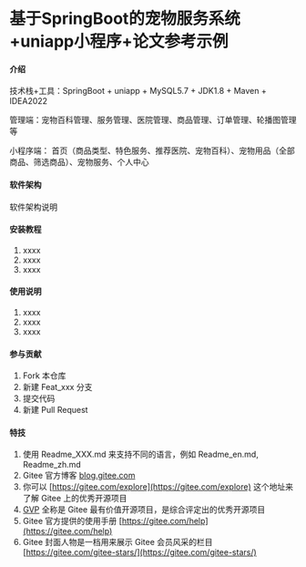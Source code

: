 # 基于SpringBoot的宠物服务系统+uniapp小程序+论文参考示例

#### 介绍
技术栈+工具：SpringBoot + uniapp + MySQL5.7 + JDK1.8 + Maven + IDEA2022

管理端：宠物百科管理、服务管理、医院管理、商品管理、订单管理、轮播图管理等

小程序端： 首页（商品类型、特色服务、推荐医院、宠物百科）、宠物用品（全部商品、筛选商品）、宠物服务、个人中心

#### 软件架构
软件架构说明


#### 安装教程

1.  xxxx
2.  xxxx
3.  xxxx

#### 使用说明

1.  xxxx
2.  xxxx
3.  xxxx

#### 参与贡献

1.  Fork 本仓库
2.  新建 Feat_xxx 分支
3.  提交代码
4.  新建 Pull Request


#### 特技

1.  使用 Readme\_XXX.md 来支持不同的语言，例如 Readme\_en.md, Readme\_zh.md
2.  Gitee 官方博客 [blog.gitee.com](https://blog.gitee.com)
3.  你可以 [https://gitee.com/explore](https://gitee.com/explore) 这个地址来了解 Gitee 上的优秀开源项目
4.  [GVP](https://gitee.com/gvp) 全称是 Gitee 最有价值开源项目，是综合评定出的优秀开源项目
5.  Gitee 官方提供的使用手册 [https://gitee.com/help](https://gitee.com/help)
6.  Gitee 封面人物是一档用来展示 Gitee 会员风采的栏目 [https://gitee.com/gitee-stars/](https://gitee.com/gitee-stars/)
